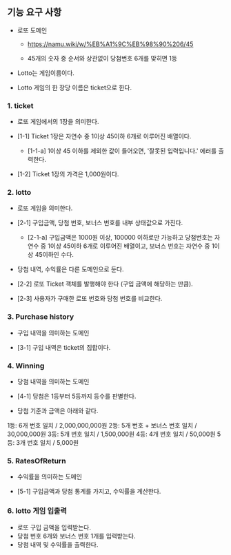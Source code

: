 ## 기능 요구 사항

- 로또 도메인

  - https://namu.wiki/w/%EB%A1%9C%EB%98%90%206/45

  - 45개의 숫자 중 순서와 상관없이 당첨번호 6개를 맞히면 1등

- Lotto는 게임이름이다.
- Lotto 게임의 한 장당 이름은 ticket으로 한다.

### 1. ticket

- 로또 게임에서의 1장을 의미한다.

- [1-1] Ticket 1장은 자연수 중 1이상 45이하 6개로 이루어진 배열이다.
  - [1-1-a] 1이상 45 이하를 제외한 값이 들어오면, '잘못된 입력입니다.' 에러를 출력한다.
- [1-2] Ticket 1장의 가격은 1,000원이다.

### 2. lotto

- 로또 게임을 의미한다.

- [2-1] 구입금액, 당첨 번호, 보너스 번호를 내부 상태값으로 가진다.

  - [2-1-a] 구입금액은 1000원 이상, 100000 이하로만 가능하고 당첨번호는 자연수 중 1이상 45이하 6개로 이루어진 배열이고, 보너스 번호는 자연수 중 1이상 45이하인 수다.

- 당첨 내역, 수익률은 다른 도메인으로 둔다.

- [2-2] 로또 Ticket 객체를 발행해야 한다 (구입 금액에 해당하는 만큼).

- [2-3] 사용자가 구매한 로또 번호와 당첨 번호를 비교한다.

### 3. Purchase history

- 구입 내역을 의미하는 도메인

- [3-1] 구입 내역은 ticket의 집합이다.

### 4. Winning

- 당첨 내역을 의미하는 도메인

- [4-1] 당첨은 1등부터 5등까지 등수를 판별한다.

- 당첨 기준과 금액은 아래와 같다.

1등: 6개 번호 일치 / 2,000,000,000원
2등: 5개 번호 + 보너스 번호 일치 / 30,000,000원
3등: 5개 번호 일치 / 1,500,000원
4등: 4개 번호 일치 / 50,000원
5등: 3개 번호 일치 / 5,000원

### 5. RatesOfReturn

- 수익률을 의미하는 도메인

- [5-1] 구입금액과 당첨 통계를 가지고, 수익률을 계산한다.

### 6. lotto 게임 입출력

- 로또 구입 금액을 입력받는다.
- 당첨 번호 6개와 보너스 번호 1개를 입력받는다.
- 당첨 내역 및 수익률을 출력한다.
